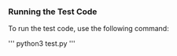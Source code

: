 ### Running the Test Code

To run the test code, use the following command:

'''
python3 test.py
'''
